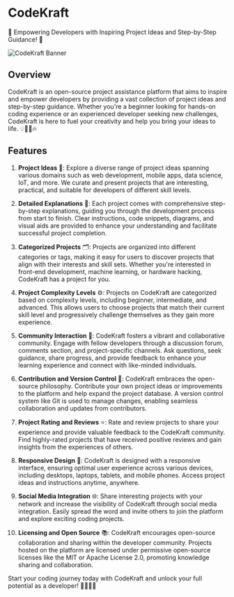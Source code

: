 # CodeKraft

🚀 Empowering Developers with Inspiring Project Ideas and Step-by-Step Guidance! 🎉

![CodeKraft Banner]()

## Overview
CodeKraft is an open-source project assistance platform that aims to inspire and empower developers by providing a vast collection of project ideas and step-by-step guidance. Whether you're a beginner looking for hands-on coding experience or an experienced developer seeking new challenges, CodeKraft is here to fuel your creativity and help you bring your ideas to life. 💡👨‍💻🔥

## Features
1. **Project Ideas** 🌟: Explore a diverse range of project ideas spanning various domains such as web development, mobile apps, data science, IoT, and more. We curate and present projects that are interesting, practical, and suitable for developers of different skill levels.

2. **Detailed Explanations** 📝: Each project comes with comprehensive step-by-step explanations, guiding you through the development process from start to finish. Clear instructions, code snippets, diagrams, and visual aids are provided to enhance your understanding and facilitate successful project completion.

3. **Categorized Projects** 🗂️: Projects are organized into different categories or tags, making it easy for users to discover projects that align with their interests and skill sets. Whether you're interested in front-end development, machine learning, or hardware hacking, CodeKraft has a project for you.

4. **Project Complexity Levels** ⚙️: Projects on CodeKraft are categorized based on complexity levels, including beginner, intermediate, and advanced. This allows users to choose projects that match their current skill level and progressively challenge themselves as they gain more experience.

5. **Community Interaction** 💬: CodeKraft fosters a vibrant and collaborative community. Engage with fellow developers through a discussion forum, comments section, and project-specific channels. Ask questions, seek guidance, share progress, and provide feedback to enhance your learning experience and connect with like-minded individuals.

6. **Contribution and Version Control** 🤝: CodeKraft embraces the open-source philosophy. Contribute your own project ideas or improvements to the platform and help expand the project database. A version control system like Git is used to manage changes, enabling seamless collaboration and updates from contributors.

7. **Project Rating and Reviews** ⭐: Rate and review projects to share your experience and provide valuable feedback to the CodeKraft community. Find highly-rated projects that have received positive reviews and gain insights from the experiences of others.

8. **Responsive Design** 📱: CodeKraft is designed with a responsive interface, ensuring optimal user experience across various devices, including desktops, laptops, tablets, and mobile phones. Access project ideas and instructions anytime, anywhere.

9. **Social Media Integration** 🌐: Share interesting projects with your network and increase the visibility of CodeKraft through social media integration. Easily spread the word and invite others to join the platform and explore exciting coding projects.

10. **Licensing and Open Source** 📚: CodeKraft encourages open-source collaboration and sharing within the developer community. Projects hosted on the platform are licensed under permissive open-source licenses like the MIT or Apache License 2.0, promoting knowledge sharing and collaboration.

Start your coding journey today with CodeKraft and unlock your full potential as a developer! 🚀👩‍💻🌟
